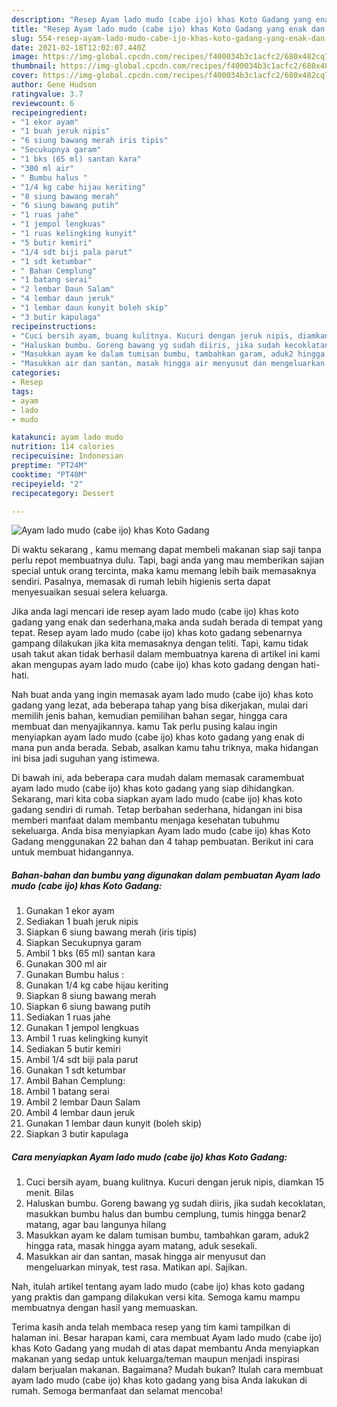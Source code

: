 ```yaml
---
description: "Resep Ayam lado mudo (cabe ijo) khas Koto Gadang yang enak dan Mudah Dibuat"
title: "Resep Ayam lado mudo (cabe ijo) khas Koto Gadang yang enak dan Mudah Dibuat"
slug: 554-resep-ayam-lado-mudo-cabe-ijo-khas-koto-gadang-yang-enak-dan-mudah-dibuat
date: 2021-02-18T12:02:07.440Z
image: https://img-global.cpcdn.com/recipes/f400034b3c1acfc2/680x482cq70/ayam-lado-mudo-cabe-ijo-khas-koto-gadang-foto-resep-utama.jpg
thumbnail: https://img-global.cpcdn.com/recipes/f400034b3c1acfc2/680x482cq70/ayam-lado-mudo-cabe-ijo-khas-koto-gadang-foto-resep-utama.jpg
cover: https://img-global.cpcdn.com/recipes/f400034b3c1acfc2/680x482cq70/ayam-lado-mudo-cabe-ijo-khas-koto-gadang-foto-resep-utama.jpg
author: Gene Hudson
ratingvalue: 3.7
reviewcount: 6
recipeingredient:
- "1 ekor ayam"
- "1 buah jeruk nipis"
- "6 siung bawang merah iris tipis"
- "Secukupnya garam"
- "1 bks (65 ml) santan kara"
- "300 ml air"
- " Bumbu halus "
- "1/4 kg cabe hijau keriting"
- "8 siung bawang merah"
- "6 siung bawang putih"
- "1 ruas jahe"
- "1 jempol lengkuas"
- "1 ruas kelingking kunyit"
- "5 butir kemiri"
- "1/4 sdt biji pala parut"
- "1 sdt ketumbar"
- " Bahan Cemplung"
- "1 batang serai"
- "2 lembar Daun Salam"
- "4 lembar daun jeruk"
- "1 lembar daun kunyit boleh skip"
- "3 butir kapulaga"
recipeinstructions:
- "Cuci bersih ayam, buang kulitnya. Kucuri dengan jeruk nipis, diamkan 15 menit. Bilas"
- "Haluskan bumbu. Goreng bawang yg sudah diiris, jika sudah kecoklatan, masukkan bumbu halus dan bumbu cemplung, tumis hingga benar2 matang, agar bau langunya hilang"
- "Masukkan ayam ke dalam tumisan bumbu, tambahkan garam, aduk2 hingga rata, masak hingga ayam matang, aduk sesekali."
- "Masukkan air dan santan, masak hingga air menyusut dan mengeluarkan minyak, test rasa. Matikan api. Sajikan."
categories:
- Resep
tags:
- ayam
- lado
- mudo

katakunci: ayam lado mudo 
nutrition: 114 calories
recipecuisine: Indonesian
preptime: "PT24M"
cooktime: "PT40M"
recipeyield: "2"
recipecategory: Dessert

---
```



![Ayam lado mudo (cabe ijo) khas Koto Gadang](https://img-global.cpcdn.com/recipes/f400034b3c1acfc2/680x482cq70/ayam-lado-mudo-cabe-ijo-khas-koto-gadang-foto-resep-utama.jpg)

Di waktu  sekarang , kamu memang dapat membeli makanan siap saji tanpa perlu repot membuatnya dulu. Tapi, bagi anda yang mau memberikan sajian special untuk orang tercinta, maka kamu memang lebih baik memasaknya sendiri. Pasalnya, memasak di rumah lebih higienis serta dapat menyesuaikan sesuai selera keluarga.

Jika anda lagi mencari ide resep ayam lado mudo (cabe ijo) khas koto gadang yang enak dan sederhana,maka anda sudah berada di tempat yang tepat. Resep ayam lado mudo (cabe ijo) khas koto gadang  sebenarnya gampang dilakukan jika kita memasaknya dengan teliti. Tapi, kamu tidak usah takut akan tidak berhasil dalam membuatnya 
karena di artikel ini kami akan mengupas ayam lado mudo (cabe ijo) khas koto gadang dengan hati-hati.  



Nah buat anda yang ingin memasak ayam lado mudo (cabe ijo) khas koto gadang yang lezat, ada beberapa tahap yang bisa dikerjakan, mulai dari memilih jenis bahan, kemudian pemilihan bahan segar, hingga cara membuat dan menyajikannya. kamu Tak perlu pusing kalau ingin menyiapkan ayam lado mudo (cabe ijo) khas koto gadang yang enak di mana pun anda berada. Sebab, asalkan kamu  tahu triknya, maka hidangan ini bisa jadi suguhan yang istimewa.

Di bawah ini, ada beberapa cara mudah dalam memasak caramembuat ayam lado mudo (cabe ijo) khas koto gadang yang siap dihidangkan. Sekarang, mari kita coba siapkan ayam lado mudo (cabe ijo) khas koto gadang sendiri di rumah. Tetap berbahan sederhana, hidangan ini bisa memberi manfaat dalam membantu menjaga kesehatan tubuhmu sekeluarga. Anda bisa menyiapkan Ayam lado mudo (cabe ijo) khas Koto Gadang menggunakan 22 bahan dan 4 tahap pembuatan. Berikut ini cara untuk membuat hidangannya.

<!--inarticleads1-->

##### Bahan-bahan dan bumbu yang digunakan dalam pembuatan Ayam lado mudo (cabe ijo) khas Koto Gadang:

1. Gunakan 1 ekor ayam
1. Sediakan 1 buah jeruk nipis
1. Siapkan 6 siung bawang merah (iris tipis)
1. Siapkan Secukupnya garam
1. Ambil 1 bks (65 ml) santan kara
1. Gunakan 300 ml air
1. Gunakan  Bumbu halus :
1. Gunakan 1/4 kg cabe hijau keriting
1. Siapkan 8 siung bawang merah
1. Siapkan 6 siung bawang putih
1. Sediakan 1 ruas jahe
1. Gunakan 1 jempol lengkuas
1. Ambil 1 ruas kelingking kunyit
1. Sediakan 5 butir kemiri
1. Ambil 1/4 sdt biji pala parut
1. Gunakan 1 sdt ketumbar
1. Ambil  Bahan Cemplung:
1. Ambil 1 batang serai
1. Ambil 2 lembar Daun Salam
1. Ambil 4 lembar daun jeruk
1. Gunakan 1 lembar daun kunyit (boleh skip)
1. Siapkan 3 butir kapulaga




<!--inarticleads2-->

##### Cara menyiapkan Ayam lado mudo (cabe ijo) khas Koto Gadang:

1. Cuci bersih ayam, buang kulitnya. Kucuri dengan jeruk nipis, diamkan 15 menit. Bilas
1. Haluskan bumbu. Goreng bawang yg sudah diiris, jika sudah kecoklatan, masukkan bumbu halus dan bumbu cemplung, tumis hingga benar2 matang, agar bau langunya hilang
1. Masukkan ayam ke dalam tumisan bumbu, tambahkan garam, aduk2 hingga rata, masak hingga ayam matang, aduk sesekali.
1. Masukkan air dan santan, masak hingga air menyusut dan mengeluarkan minyak, test rasa. Matikan api. Sajikan.




Nah, itulah artikel tentang  ayam lado mudo (cabe ijo) khas koto gadang  yang praktis dan gampang dilakukan versi kita. Semoga kamu mampu membuatnya dengan hasil yang memuaskan. 

Terima kasih anda telah membaca resep yang tim kami tampilkan di halaman ini. Besar harapan kami, cara membuat  Ayam lado mudo (cabe ijo) khas Koto Gadang yang mudah di atas dapat membantu Anda menyiapkan makanan yang sedap untuk keluarga/teman maupun menjadi inspirasi dalam berjualan makanan. Bagaimana? Mudah bukan? Itulah cara membuat ayam lado mudo (cabe ijo) khas koto gadang yang bisa Anda lakukan di rumah. Semoga bermanfaat dan selamat mencoba!

